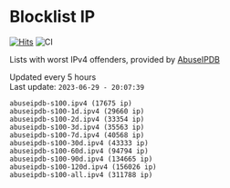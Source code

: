 # Blocklist IP

[![Hits](https://hits.seeyoufarm.com/api/count/incr/badge.svg?url=https%3A%2F%2Fgithub.com%2Fborestad%2Fblocklist-ip%2F&count_bg=%2379C83D&title_bg=%23555555&icon=&icon_color=%23E7E7E7&title=hits&edge_flat=false)](https://hits.seeyoufarm.com)  ![CI](https://img.shields.io/github/workflow/status/borestad/blocklist-ip/CI?style=flat-square)

Lists with worst IPv4 offenders, provided by [AbuseIPDB](https://www.abuseipdb.com/)

<!-- FOOTER-PLACEHOLDER -->
Updated every 5 hours<br>
Last update: `2023-06-29 - 20:07:39`
```
abuseipdb-s100.ipv4 (17675 ip)
abuseipdb-s100-1d.ipv4 (29660 ip)
abuseipdb-s100-2d.ipv4 (33354 ip)
abuseipdb-s100-3d.ipv4 (35563 ip)
abuseipdb-s100-7d.ipv4 (40568 ip)
abuseipdb-s100-30d.ipv4 (43333 ip)
abuseipdb-s100-60d.ipv4 (94794 ip)
abuseipdb-s100-90d.ipv4 (134665 ip)
abuseipdb-s100-120d.ipv4 (156026 ip)
abuseipdb-s100-all.ipv4 (311788 ip)
```

